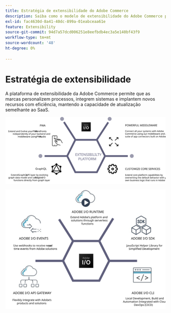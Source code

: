 ```yaml
---
title: Estratégia de extensibilidade do Adobe Commerce
description: Saiba como o modelo de extensibilidade do Adobe Commerce permite personalizar sua implementação.
exl-id: fac4630d-8a41-40dc-899a-01eabceaa61e
feature: Extensibility
source-git-commit: 94d7a57dcd006251e8eefbdb4ec3a5e140bf43f9
workflow-type: tm+mt
source-wordcount: '48'
ht-degree: 0%

---
```


# Estratégia de extensibilidade

A plataforma de extensibilidade da Adobe Commerce permite que as marcas personalizem processos, integrem sistemas e implantem novos recursos com eficiência, mantendo a capacidade de atualização semelhante ao SaaS.

![Diagrama de estratégia de extensibilidade do Adobe Commerce](../../assets/playbooks/extensibility-strategy-1.svg)

![Diagrama de estratégia de extensibilidade do Adobe Commerce](../../assets/playbooks/extensibility-strategy-2.svg)
